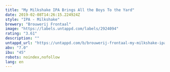 ```yaml
---
title: "My Milkshake IPA Brings All the Boys To the Yard"
date: 2019-02-08T14:26:15.224924Z
style: "IPA - Milkshake"
brewery: "Brouwerij Frontaal"
image: "https://labels.untappd.com/labels/2924094"
rating: "3.61"
description: ""
untappd_url: "https://untappd.com/b/brouwerij-frontaal-my-milkshake-ipa-brings-all-the-boys-to-the-yard/2924094"
abv: "7.0"
ibu: "45"
robots: noindex,nofollow
lang: en
---
```

